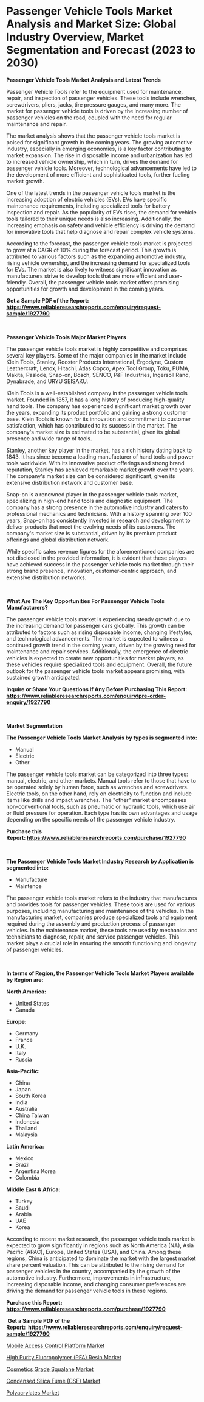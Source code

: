 <p><h1>Passenger Vehicle Tools Market Analysis and Market Size: Global Industry Overview, Market Segmentation and Forecast (2023 to 2030)</h1></p><p><strong>Passenger Vehicle Tools Market Analysis and Latest Trends</strong></p>
<p><p>Passenger Vehicle Tools refer to the equipment used for maintenance, repair, and inspection of passenger vehicles. These tools include wrenches, screwdrivers, pliers, jacks, tire pressure gauges, and many more. The market for passenger vehicle tools is driven by the increasing number of passenger vehicles on the road, coupled with the need for regular maintenance and repair.</p><p>The market analysis shows that the passenger vehicle tools market is poised for significant growth in the coming years. The growing automotive industry, especially in emerging economies, is a key factor contributing to market expansion. The rise in disposable income and urbanization has led to increased vehicle ownership, which in turn, drives the demand for passenger vehicle tools. Moreover, technological advancements have led to the development of more efficient and sophisticated tools, further fueling market growth.</p><p>One of the latest trends in the passenger vehicle tools market is the increasing adoption of electric vehicles (EVs). EVs have specific maintenance requirements, including specialized tools for battery inspection and repair. As the popularity of EVs rises, the demand for vehicle tools tailored to their unique needs is also increasing. Additionally, the increasing emphasis on safety and vehicle efficiency is driving the demand for innovative tools that help diagnose and repair complex vehicle systems.</p><p>According to the forecast, the passenger vehicle tools market is projected to grow at a CAGR of 10% during the forecast period. This growth is attributed to various factors such as the expanding automotive industry, rising vehicle ownership, and the increasing demand for specialized tools for EVs. The market is also likely to witness significant innovation as manufacturers strive to develop tools that are more efficient and user-friendly. Overall, the passenger vehicle tools market offers promising opportunities for growth and development in the coming years.</p></p>
<p><strong>Get a Sample PDF of the Report:&nbsp; <a href="https://www.reliableresearchreports.com/enquiry/request-sample/1927790">https://www.reliableresearchreports.com/enquiry/request-sample/1927790</a></strong></p>
<p>&nbsp;</p>
<p><strong>Passenger Vehicle Tools Major Market Players</strong></p>
<p><p>The passenger vehicle tools market is highly competitive and comprises several key players. Some of the major companies in the market include Klein Tools, Stanley, Rooster Products International, Ergodyne, Custom Leathercraft, Lenox, Hitachi, Atlas Copco, Apex Tool Group, Toku, PUMA, Makita, Paslode, Snap-on, Bosch, SENCO, P&F Industries, Ingersoll Rand, Dynabrade, and URYU SEISAKU.</p><p>Klein Tools is a well-established company in the passenger vehicle tools market. Founded in 1857, it has a long history of producing high-quality hand tools. The company has experienced significant market growth over the years, expanding its product portfolio and gaining a strong customer base. Klein Tools is known for its innovation and commitment to customer satisfaction, which has contributed to its success in the market. The company's market size is estimated to be substantial, given its global presence and wide range of tools.</p><p>Stanley, another key player in the market, has a rich history dating back to 1843. It has since become a leading manufacturer of hand tools and power tools worldwide. With its innovative product offerings and strong brand reputation, Stanley has achieved remarkable market growth over the years. The company's market size can be considered significant, given its extensive distribution network and customer base.</p><p>Snap-on is a renowned player in the passenger vehicle tools market, specializing in high-end hand tools and diagnostic equipment. The company has a strong presence in the automotive industry and caters to professional mechanics and technicians. With a history spanning over 100 years, Snap-on has consistently invested in research and development to deliver products that meet the evolving needs of its customers. The company's market size is substantial, driven by its premium product offerings and global distribution network.</p><p>While specific sales revenue figures for the aforementioned companies are not disclosed in the provided information, it is evident that these players have achieved success in the passenger vehicle tools market through their strong brand presence, innovation, customer-centric approach, and extensive distribution networks.</p></p>
<p>&nbsp;</p>
<p><strong>What Are The Key Opportunities For Passenger Vehicle Tools Manufacturers?</strong></p>
<p><p>The passenger vehicle tools market is experiencing steady growth due to the increasing demand for passenger cars globally. This growth can be attributed to factors such as rising disposable income, changing lifestyles, and technological advancements. The market is expected to witness a continued growth trend in the coming years, driven by the growing need for maintenance and repair services. Additionally, the emergence of electric vehicles is expected to create new opportunities for market players, as these vehicles require specialized tools and equipment. Overall, the future outlook for the passenger vehicle tools market appears promising, with sustained growth anticipated.</p></p>
<p><strong>Inquire or Share Your Questions If Any Before Purchasing This Report: <a href="https://www.reliableresearchreports.com/enquiry/pre-order-enquiry/1927790">https://www.reliableresearchreports.com/enquiry/pre-order-enquiry/1927790</a></strong></p>
<p>&nbsp;</p>
<p><strong>Market Segmentation</strong></p>
<p><strong>The Passenger Vehicle Tools Market Analysis by types is segmented into:</strong></p>
<p><ul><li>Manual</li><li>Electric</li><li>Other</li></ul></p>
<p><p>The passenger vehicle tools market can be categorized into three types: manual, electric, and other markets. Manual tools refer to those that have to be operated solely by human force, such as wrenches and screwdrivers. Electric tools, on the other hand, rely on electricity to function and include items like drills and impact wrenches. The "other" market encompasses non-conventional tools, such as pneumatic or hydraulic tools, which use air or fluid pressure for operation. Each type has its own advantages and usage depending on the specific needs of the passenger vehicle industry.</p></p>
<p><strong>Purchase this Report:&nbsp;<a href="https://www.reliableresearchreports.com/purchase/1927790">https://www.reliableresearchreports.com/purchase/1927790</a></strong></p>
<p>&nbsp;</p>
<p><strong>The Passenger Vehicle Tools Market Industry Research by Application is segmented into:</strong></p>
<p><ul><li>Manufacture</li><li>Maintence</li></ul></p>
<p><p>The passenger vehicle tools market refers to the industry that manufactures and provides tools for passenger vehicles. These tools are used for various purposes, including manufacturing and maintenance of the vehicles. In the manufacturing market, companies produce specialized tools and equipment required during the assembly and production process of passenger vehicles. In the maintenance market, these tools are used by mechanics and technicians to diagnose, repair, and service passenger vehicles. This market plays a crucial role in ensuring the smooth functioning and longevity of passenger vehicles.</p></p>
<p>&nbsp;</p>
<p><strong>In terms of Region, the Passenger Vehicle Tools Market Players available by Region are:</strong></p>
<p>
    <p> <strong> North America: </strong>
        <ul>
            <li>United States</li>
            <li>Canada</li>
        </ul>
        </p> 
    <p> <strong> Europe: </strong>
        <ul>
            <li>Germany</li>
            <li>France</li>
            <li>U.K.</li>
            <li>Italy</li>
            <li>Russia</li>
        </ul>
        </p> 
    <p> <strong> Asia-Pacific: </strong>
        <ul>
            <li>China</li>
            <li>Japan</li>
            <li>South Korea</li>
            <li>India</li>
            <li>Australia</li>
            <li>China Taiwan</li>
            <li>Indonesia</li>
            <li>Thailand</li>
            <li>Malaysia</li>
        </ul>
        </p> 
    <p> <strong> Latin America: </strong>
        <ul>
            <li>Mexico</li>
            <li>Brazil</li>
            <li>Argentina Korea</li>
            <li>Colombia</li>
        </ul>
        </p> 
    <p> <strong> Middle East & Africa: </strong>
        <ul>
            <li>Turkey</li>
            <li>Saudi</li>
            <li>Arabia</li>
            <li>UAE</li>
            <li>Korea</li>
        </ul>
    </p>
    </p>
<p><p>According to recent market research, the passenger vehicle tools market is expected to grow significantly in regions such as North America (NA), Asia Pacific (APAC), Europe, United States (USA), and China. Among these regions, China is anticipated to dominate the market with the largest market share percent valuation. This can be attributed to the rising demand for passenger vehicles in the country, accompanied by the growth of the automotive industry. Furthermore, improvements in infrastructure, increasing disposable income, and changing consumer preferences are driving the demand for passenger vehicle tools in these regions.</p></p>
<p><strong>Purchase this Report: <a href="https://www.reliableresearchreports.com/purchase/1927790">https://www.reliableresearchreports.com/purchase/1927790</a></strong></p>
<p>&nbsp;<strong>Get a Sample PDF of the Report:&nbsp;&nbsp;<a href="https://www.reliableresearchreports.com/enquiry/request-sample/1927790">https://www.reliableresearchreports.com/enquiry/request-sample/1927790</a></strong></p>
<p><strong></strong></p>
<p><p><a href="https://github.com/marloy8/Market-Research-Report-List-1/blob/main/mobile-access-control-platform-market.md">Mobile Access Control Platform Market</a></p><p><a href="https://www.linkedin.com/pulse/high-purity-fluoropolymer-pfa-resin-market-research-report-2t3ge/">High Purity Fluoropolymer (PFA) Resin Market</a></p><p><a href="https://github.com/aliciawhite5576/Market-Research-Report-List-1/blob/main/cosmetics-grade-squalane-market.md">Cosmetics Grade Squalane Market</a></p><p><a href="https://www.linkedin.com/pulse/condensed-silica-fume-csf-market-research-report-provides-mbite/">Condensed Silica Fume (CSF) Market</a></p><p><a href="https://medium.com/@jackytorphy/polyacrylates-market-trends-and-market-analysis-forecasted-for-period-2023-2030-302367778b08">Polyacrylates Market</a></p></p>